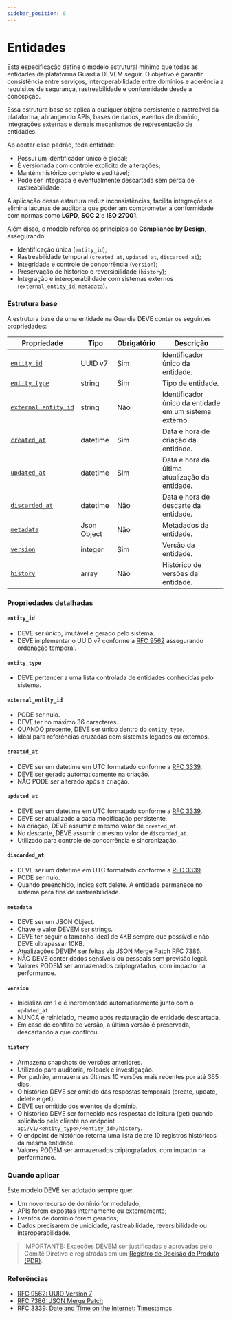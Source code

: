 ```yaml
---
sidebar_position: 0
---
```


# Entidades

Esta especificação define o modelo estrutural mínimo que todas as entidades da plataforma Guardia DEVEM seguir. O objetivo é garantir consistência entre serviços, interoperabilidade entre domínios e aderência a requisitos de segurança, rastreabilidade e conformidade desde a concepção.

Essa estrutura base se aplica a qualquer objeto persistente e rastreável da plataforma, abrangendo APIs, bases de dados, eventos de domínio, integrações externas e demais mecanismos de representação de entidades.

Ao adotar esse padrão, toda entidade:
- Possui um identificador único e global;
- É versionada com controle explícito de alterações;
- Mantém histórico completo e auditável;
- Pode ser integrada e eventualmente descartada sem perda de rastreabilidade.

A aplicação dessa estrutura reduz inconsistências, facilita integrações e elimina lacunas de auditoria que poderiam comprometer a conformidade com normas como **LGPD**, **SOC 2** e **ISO 27001**.

Além disso, o modelo reforça os princípios do **Compliance by Design**, assegurando:
- Identificação única (`entity_id`);
- Rastreabilidade temporal (`created_at`, `updated_at`, `discarded_at`);
- Integridade e controle de concorrência (`version`);
- Preservação de histórico e reversibilidade (`history`);
- Integração e interoperabilidade com sistemas externos (`external_entity_id`, `metadata`).

### Estrutura base

A estrutura base de uma entidade na Guardia DEVE conter os seguintes propriedades:

| Propriedade                                   | Tipo         | Obrigatório | Descrição                                              |
|-----------------------------------------------|--------------|-------------|--------------------------------------------------------|
| [`entity_id`](#entity_id)                     | UUID v7      | Sim         | Identificador único da entidade.                       |
| [`entity_type`](#entity_type)                 | string       | Sim         | Tipo de entidade.                                      |
| [`external_entity_id`](#external_entity_id)   | string       | Não         | Identificador único da entidade em um sistema externo. |
| [`created_at`](#created_at)                   | datetime     | Sim         | Data e hora de criação da entidade.                    |
| [`updated_at`](#updated_at)                   | datetime     | Sim         | Data e hora da última atualização da entidade.         |
| [`discarded_at`](#discarded_at)               | datetime     | Não         | Data e hora de descarte da entidade.                   |
| [`metadata`](#metadata)                       | Json Object  | Não         | Metadados da entidade.                                 |
| [`version`](#version)                         | integer      | Sim         | Versão da entidade.                                    |
| [`history`](#history)                         | array        | Não         | Histórico de versões da entidade.                      |

### Propriedades detalhadas

#### `entity_id`
- DEVE ser único, imutável e gerado pelo sistema.
- DEVE implementar o UUID v7 conforme a [RFC 9562](https://datatracker.ietf.org/doc/html/rfc9562#name-uuid-version-7) assegurando ordenação temporal.

#### `entity_type`
- DEVE pertencer a uma lista controlada de entidades conhecidas pelo sistema.

#### `external_entity_id`
- PODE ser nulo.
- DEVE ter no máximo 36 caracteres.
- QUANDO presente, DEVE ser único dentro do `entity_type`.
- Ideal para referências cruzadas com sistemas legados ou externos.

#### `created_at`
- DEVE ser um datetime em UTC formatado conforme a [RFC 3339](https://datatracker.ietf.org/doc/html/rfc3339).
- DEVE ser gerado automaticamente na criação.
- NÃO PODE ser alterado após a criação.

#### `updated_at`
- DEVE ser um datetime em UTC formatado conforme a [RFC 3339](https://datatracker.ietf.org/doc/html/rfc3339).
- DEVE ser atualizado a cada modificação persistente.
- Na criação, DEVE assumir o mesmo valor de `created_at`.
- No descarte, DEVE assumir o mesmo valor de `discarded_at`.
- Utilizado para controle de concorrência e sincronização.

#### `discarded_at`
- DEVE ser um datetime em UTC formatado conforme a [RFC 3339](https://datatracker.ietf.org/doc/html/rfc3339).
- PODE ser nulo.
- Quando preenchido, indica soft delete. A entidade permanece no sistema para fins de rastreabilidade.

#### `metadata`
- DEVE ser um JSON Object.
- Chave e valor DEVEM ser strings.
- DEVE ter seguir o tamanho ideal de 4KB sempre que possível e não DEVE ultrapassar 10KB.
- Atualizações DEVEM ser feitas via JSON Merge Patch [RFC 7386](https://datatracker.ietf.org/doc/html/rfc7386).
- NÃO DEVE conter dados sensíveis ou pessoais sem previsão legal.
- Valores PODEM ser armazenados criptografados, com impacto na performance.

#### `version`
- Inicializa em 1 e é incrementado automaticamente junto com o `updated_at`.
- NUNCA é reiniciado, mesmo após restauração de entidade descartada.
- Em caso de conflito de versão, a última versão é preservada, descartando a que conflitou.

#### `history`
- Armazena snapshots de versões anteriores.
- Utilizado para auditoria, rollback e investigação.
- Por padrão, armazena as últimas 10 versões mais recentes por até 365 dias.
- O histórico DEVE ser omitido das respostas temporais (create, update, delete e get).
- DEVE ser omitido dos eventos de domínio.
- O histórico DEVE ser fornecido nas respostas de leitura (get) quando solicitado pelo cliente no endpoint `api/v1/<entity_type>/<entity_id>/history`.
- O endpoint de histórico retorna uma lista de até 10 registros históricos da mesma entidade.
- Valores PODEM ser armazenados criptografados, com impacto na performance.

### Quando aplicar

Este modelo DEVE ser adotado sempre que:
- Um novo recurso de domínio for modelado;
- APIs forem expostas internamente ou externamente;
- Eventos de domínio forem gerados;
- Dados precisarem de unicidade, rastreabilidade, reversibilidade ou interoperabilidade.

> IMPORTANTE: Exceções DEVEM ser justificadas e aprovadas pelo Comitê Diretivo e registradas em um [Registro de Decisão de Produto (PDR)](../community/governance/index.md#registros-de-decisão-de-produto-pdr).

### Referências
- [RFC 9562: UUID Version 7](https://datatracker.ietf.org/doc/html/rfc9562)
- [RFC 7386: JSON Merge Patch](https://datatracker.ietf.org/doc/html/rfc7386)
- [RFC 3339: Date and Time on the Internet: Timestamps](https://datatracker.ietf.org/doc/html/rfc3339)
